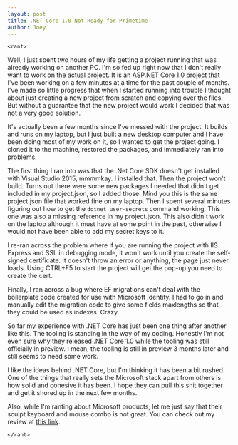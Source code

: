 ```yaml
---
layout: post
title: .NET Core 1.0 Not Ready for Primetime
author: Joey
---
```


`<rant>`

Well, I just spent two hours of my life getting a project running that was already working on another PC. I'm so fed up right now that I don't really want to work on the actual project. It is an ASP.NET Core 1.0 project that I've been working on a few minutes at a time for the past couple of months. I've made so little progress that when I started running into trouble I thought about just creating a new project from scratch and copying over the files. But without a guarantee that the new project would work I decided that was not a very good solution.

It's actually been a few months since I've messed with the project. It builds and runs on my laptop, but I just built a new desktop computer and I have been doing most of my work on it, so I wanted to get the project going. I cloned it to the machine, restored the packages, and immediately ran into problems.

The first thing I ran into was that the .Net Core SDK doesn't get installed with Visual Studio 2015, mmmmkay. I installed that. Then the project won't build. Turns out there were some new packages I needed that didn't get included in my project.json, so I added those. Mind you this is the same project.json file that worked fine on my laptop. Then I spent several minutes figuring out how to get the `dotnet user-secrets` command working. This one was also a missing reference in my project.json. This also didn't work on the laptop although it must have at some point in the past, otherwise I would not have been able to add my secret keys to it.

I re-ran across the problem where if you are running the project with IIS Express and SSL in debugging mode, it won't work until you create the self-signed certificate. It doesn't throw an error or anything, the page just never loads. Using CTRL+F5 to start the project will get the pop-up you need to create the cert.

Finally, I ran across a bug where EF migrations can't deal with the boilerplate code created for use with Microsoft Identity. I had to go in and manually edit the migration code to give some fields maxlengths so that they could be used as indexes. Crazy.

So far my experience with .NET Core has just been one thing after another like this. The tooling is standing in the way of my coding. Honestly I'm not even sure why they released .NET Core 1.0 while the tooling was still officially in preview. I mean, the tooling is still in preview 3 months later and still seems to need some work.

I like the ideas behind .NET Core, but I'm thinking it has been a bit rushed. One of the things that really sets the Microsoft stack apart from others is how solid and cohesive it has been. I hope they can pull this shit together and get it shored up in the next few months.

Also, while I'm ranting about Microsoft products, let me just say that their sculpt keyboard and mouse combo is not great. You can check out my review at [this link](https://www.amazon.com/gp/customer-reviews/R207405EDO9X04?ref_=cm_cr_arp_d_rvw_ttl&ASIN=B00CYX53QW&pldnSite=1).

`</rant>`
